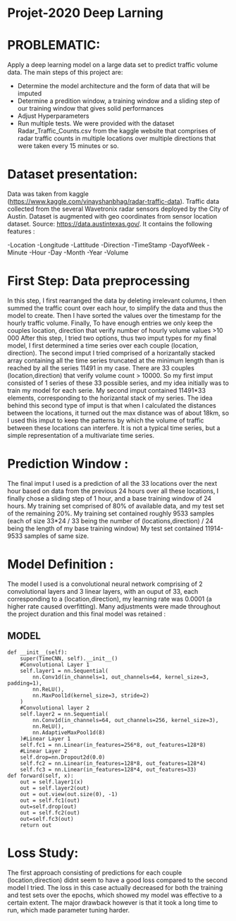 # Projet-2020 Deep Larning 

# PROBLEMATIC:
Apply a deep learning model on a large data set to predict traffic volume data. The main steps of this project are:
- Determine the model architecture and the form of data that will be imputed
- Determine a predition window, a training window and a sliding step of our training window that gives solid performances
- Adjust Hyperparameters
- Run multiple tests.
We were provided with the dataset Radar_Traffic_Counts.csv from the kaggle website that comprises of radar traffic counts in multiple locations over multiple directions that were 
taken every 15 minutes or so. 

# Dataset presentation:
Data was taken from kaggle (https://www.kaggle.com/vinayshanbhag/radar-traffic-data). Traffic data collected from the several Wavetronix radar sensors deployed by the City of Austin. Dataset is augmented with geo coordinates from sensor location dataset.
Source: https://data.austintexas.gov/. It contains the following features :

-Location
-Longitude
-Lattitude
-Direction
-TimeStamp
-DayofWeek
-Minute
-Hour
-Day
-Month
-Year
-Volume

# First Step: Data preprocessing
In this step, I first rearranged the data by deleting irrelevant columns, I then summed the traffic count over each hour, to simplify the data and thus the model to create.
Then I have sorted the values over the timestamp for the hourly traffic volume. Finally, To have enough entries we only keep the couples location, direction that verify number of hourly volume values >10 000
After this step, I tried two options, thus two imput types for my final model, I first determined a time series over each couple (location, direction). 
The second imput I tried comprised of a horizantally stacked array containing all the time series truncated at the minimum length than is reached by all the series 11491 in my case.
There are 33 couples (location,direction) that verify volume count > 10000. So my first imput consisted of 1 series of these 33 possible series, and my idea initially was to train my model
for each serie. My second imput contained 11491*33 elements, corresponding to the horizantal stack of my series.
The idea behind this second type of imput is that when I calculated the distances between the locations, it turned out the max distance was of about 18km, so I used this 
imput to keep the patterns by which the volume of traffic between these locations can interfere. It is not a typical time series, but a simple representation of a multivariate
time series.

# Prediction Window :
The final imput I used is a prediction of all the 33 locations over the next hour based on data from the previous 24 hours over all these locations, I finally chose a
sliding step of 1 hour, and a base training window of 24 hours.
My training set comprised of 80% of available data, and my test set of the remaining 20%. My training set contained roughly 9533 samples 
(each of size 33*24 / 33 being the number of (locations,direction) / 24 being the length of my base training window)
My test set contained 11914-9533 samples of same size.

# Model Definition :
The model I used is a convolutional neural network comprising of 2 convolutional layers and 3 linear layers, with an ouput of 33, each corresponding to a (location,direction), my learning rate was 0.0001 (a higher rate caused overfitting).
Many adjustments were made throughout the project duration and this final model was retained :

## MODEL        
        
    def __init__(self):
        super(TimeCNN, self).__init__()
        #Convolutional Layer 1
        self.layer1 = nn.Sequential(
            nn.Conv1d(in_channels=1, out_channels=64, kernel_size=3, padding=1),
            nn.ReLU(),
            nn.MaxPool1d(kernel_size=3, stride=2)
        )
        #Convolutional layer 2
        self.layer2 = nn.Sequential(
            nn.Conv1d(in_channels=64, out_channels=256, kernel_size=3),
            nn.ReLU(),
            nn.AdaptiveMaxPool1d(8)
        )#Linear Layer 1
        self.fc1 = nn.Linear(in_features=256*8, out_features=128*8)
        #Linear Layer 2
        self.drop=nn.Dropout2d(0.0)
        self.fc2 = nn.Linear(in_features=128*8, out_features=128*4)
        self.fc3 = nn.Linear(in_features=128*4, out_features=33)
    def forward(self, x):
        out = self.layer1(x)
        out = self.layer2(out)
        out = out.view(out.size(0), -1)
        out = self.fc1(out)
        out=self.drop(out)
        out = self.fc2(out)
        out=self.fc3(out)
        return out
        
        
        
# Loss Study:
The first approach consisting of predictions for each couple (location,direction) didnt seem to have a good loss compared to the second model I tried. The loss in this case actually decreased for both the 
training and test sets over the epochs, which showed my model was effective to a certain extent. The major drawback however is that it took a long time to run, which made parameter
tuning harder.



        





